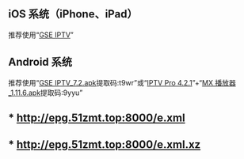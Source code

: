 ## iOS 系统（iPhone、iPad）
推荐使用“[GSE IPTV](https://apps.apple.com/hk/app/gse-smart-iptv/id1028734023)”
## Android 系统
推荐使用“[GSE IPTV_7.2.apk](https://pan.baidu.com/s/1duNGoHn06EbBAqCW31_6Zg)提取码:t9wr”或“[IPTV Pro 4.2.1](https://github.com/GX-HING/Temp/raw/master/APPS/IPTV%20Pro_4.2.1.apk)”+“[MX 播放器_1.11.6.apk](https://pan.baidu.com/s/1Ujrk8m3WNWc18lfWV28zsg)提取码:9yyu”  

## * http://epg.51zmt.top:8000/e.xml
## * http://epg.51zmt.top:8000/e.xml.xz
